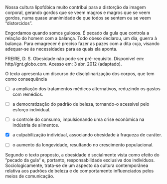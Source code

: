 

Nossa cultura lipofóbica muito contribui para a distorção da imagem corporal, gerando gordos que se veem magros e magros que se veem gordos, numa quase unanimidade de que todos se sentem ou se veem “distorcidos”.

Engordamos quando somos gulosos. É pecado da gula que controla a relação do homem com a balança. Todo obeso declarou, um dia, guerra à balança. Para emagrecer é preciso fazer as pazes com a dita cuja, visando adequar-se às necessidades para as quais ela aponta.

FREIRE, D. S. Obesidade não pode ser pré-requisito. Disponível em: http//gnt.globo.com. Acesso em: 3 abr. 2012 (adaptado).

O texto apresenta um discurso de disciplinarização dos corpos, que tem como consequência



- [ ] a ampliação dos tratamentos médicos alternativos, reduzindo os gastos com remédios.
- [ ] a democratização do padrão de beleza, tornando-o acessível pelo esforço individual.
- [ ] o controle do consumo, impulsionando uma crise econômica na indústria de alimentos.
- [x] a culpabilização individual, associando obesidade à fraqueza de caráter.
- [ ] o aumento da longevidade, resultando no crescimento populacional.


Segundo o texto proposto, a obesidade é socialmente vista como efeito do ”pecado da gula“ e, portanto, responsabilidade exclusiva dos indivíduos. Sociologicamente, trata-se de um aspecto da cultura contemporânea relativa aos padrões de beleza e de comportamento influenciados pelos meios de comunicação.
